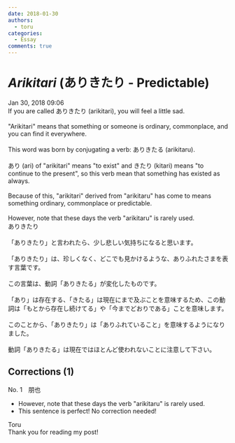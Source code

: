 ```yaml
---
date: 2018-01-30
authors:
  - toru
categories:
  - Essay
comments: true
---
```


# <strong><em>Arikitari</strong></em> (ありきたり - Predictable)
<div class="date">Jan 30, 2018 09:06</div>
<div id="post"><div id="body_show_ori">
If you are called ありきたり (arikitari), you will feel a little sad.<br/><br/>"Arikitari" means that something or someone is ordinary, commonplace, and you can find it everywhere.<br/><br/>This word was born by conjugating a verb: ありきたる (arikitaru).<br/><br/>あり (ari) of "arikitari" means "to exist" and きたり (kitari) means "to continue to the present", so this verb mean that something has existed as always.<br/><br/>Because of this, "arikitari" derived from "arikitaru" has come to means something ordinary, commonplace or predictable.<br/><br/>However, note that these days the verb "arikitaru" is rarely used.
</div></div>

<!-- more -->

<div id="post_ja"><div id="body_show_mo">
ありきたり<br/><br/>「ありきたり」と言われたら、少し悲しい気持ちになると思います。<br/><br/>「ありきたり」は、珍しくなく、どこでも見かけるような、ありふれたさまを表す言葉です。<br/><br/>この言葉は、動詞「ありきたる」が変化したものです。<br/><br/>「あり」は存在する、「きたる」は現在にまで及ぶことを意味するため、この動詞は「もとから存在し続けてる」や「今までどおりである」ことを意味します。<br/><br/>このことから、「ありきたり」は「ありふれていること」を意味するようになりました。<br/><br/>動詞「ありきたる」は現在ではほとんど使われないことに注意して下さい。
</div></div>

## Corrections (1)
<div id="block"><div class="first_name"> No. 1　<span class="just_name">朋也</span></div><div id="block2">
<ul class="correction_field">
<li class="incorrect">However, note that these days the verb "arikitaru" is rarely used.</li>
<li class="corrected perfect">This sentence is perfect! No correction needed!</li>
</ul>
</div><div class="name"><span class="just_name">Toru</span><br>
Thank you for reading my post!
</div>
</div>
